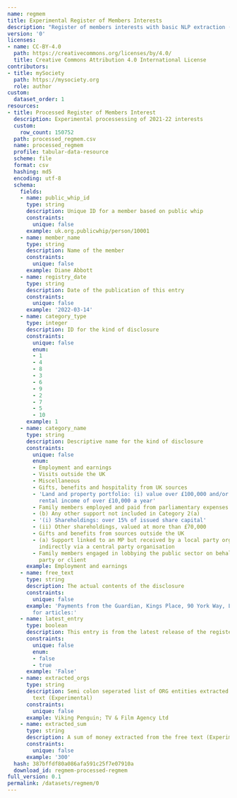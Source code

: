 ```yaml
---
name: regmem
title: Experimental Register of Members Interests
description: "Register of members interests with basic NLP extraction (unmaintained)\n"
version: '0'
licenses:
- name: CC-BY-4.0
  path: https://creativecommons.org/licenses/by/4.0/
  title: Creative Commons Attribution 4.0 International License
contributors:
- title: mySociety
  path: https://mysociety.org
  role: author
custom:
  dataset_order: 1
resources:
- title: Processed Register of Members Interest
  description: Experimental processessing of 2021-22 interests
  custom:
    row_count: 150752
  path: processed_regmem.csv
  name: processed_regmem
  profile: tabular-data-resource
  scheme: file
  format: csv
  hashing: md5
  encoding: utf-8
  schema:
    fields:
    - name: public_whip_id
      type: string
      description: Unique ID for a member based on public whip
      constraints:
        unique: false
      example: uk.org.publicwhip/person/10001
    - name: member_name
      type: string
      description: Name of the member
      constraints:
        unique: false
      example: Diane Abbott
    - name: registry_date
      type: string
      description: Date of the publication of this entry
      constraints:
        unique: false
      example: '2022-03-14'
    - name: category_type
      type: integer
      description: ID for the kind of disclosure
      constraints:
        unique: false
        enum:
        - 1
        - 4
        - 8
        - 3
        - 6
        - 9
        - 2
        - 7
        - 5
        - 10
      example: 1
    - name: category_name
      type: string
      description: Descriptive name for the kind of disclosure
      constraints:
        unique: false
        enum:
        - Employment and earnings
        - Visits outside the UK
        - Miscellaneous
        - Gifts, benefits and hospitality from UK sources
        - 'Land and property portfolio: (i) value over £100,000 and/or (ii) giving
          rental income of over £10,000 a year'
        - Family members employed and paid from parliamentary expenses
        - (b) Any other support not included in Category 2(a)
        - '(i) Shareholdings: over 15% of issued share capital'
        - (ii) Other shareholdings, valued at more than £70,000
        - Gifts and benefits from sources outside the UK
        - (a) Support linked to an MP but received by a local party organisation or
          indirectly via a central party organisation
        - Family members engaged in lobbying the public sector on behalf of a third
          party or client
      example: Employment and earnings
    - name: free_text
      type: string
      description: The actual contents of the disclosure
      constraints:
        unique: false
      example: 'Payments from the Guardian, Kings Place, 90 York Way, London N1 9GU,
        for articles:'
    - name: latest_entry
      type: boolean
      description: This entry is from the latest release of the register
      constraints:
        unique: false
        enum:
        - false
        - true
      example: 'False'
    - name: extracted_orgs
      type: string
      description: Semi colon seperated list of ORG entities extracted from the free
        text (Experimental)
      constraints:
        unique: false
      example: Viking Penguin; TV & Film Agency Ltd
    - name: extracted_sum
      type: string
      description: A sum of money extracted from the free text (Experimental)
      constraints:
        unique: false
      example: '300'
  hash: 387bffdf80a086afa591c25f7e07910a
  download_id: regmem-processed-regmem
full_version: 0.1
permalink: /datasets/regmem/0
---
```

